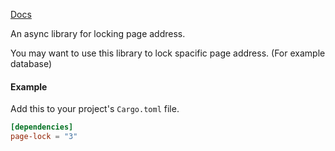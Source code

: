 [Docs](https://docs.rs/page-lock)

An async library for locking page address.

You may want to use this library to lock spacific page address. (For example database)


#### Example

Add this to your project's `Cargo.toml` file.

```toml
[dependencies]
page-lock = "3"
```